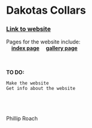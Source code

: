 # Dakotas Collars
### [Link to website](https://philliproach.github.io/collars/)
Pages for the website include: <br/>
&ensp;&ensp;[**index page**](https://philliproach.github.io/collars/index.html)
&ensp;&ensp;[**gallery page**](https://philliproach.github.io/collars/gallery/index.html)

<br><br>
**TO DO:**

```
Make the website
Get info about the website
```
<br/><br/><br/>Phillip Roach
